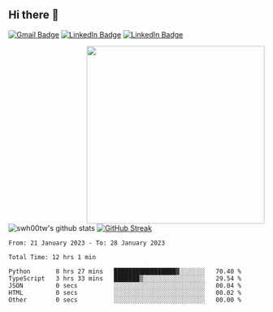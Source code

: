 
<h2> Hi there 👋 </h2>

[![Gmail Badge](https://img.shields.io/badge/-a6140000@gmail.com-c14438?style=flat-square&logo=Gmail&logoColor=white&link=mailto:a6140000@gmail.com)](mailto:a6140000@gmail.com)
[![LinkedIn Badge](https://img.shields.io/badge/-FrankHsu-blue?style=flat-square&logo=LinkedIn&logoColor=white&link=https://www.linkedin.com/in/%E6%9B%B8%E7%B6%AD-%E8%A8%B1-109621210/)](https://www.linkedin.com/in/%E6%9B%B8%E7%B6%AD-%E8%A8%B1-109621210/)
[![LinkedIn Badge](https://img.shields.io/badge/-Portfolio-purple?style=flat-square&logo=About.me&logoColor=white&link=https://swh00tw.vercel.app)](https://swh00tw.vercel.app)

<img align='right' src='https://user-images.githubusercontent.com/5713670/87202985-820dcb80-c2b6-11ea-9f56-7ec461c497c3.gif' width='350'>

<!-- <h3>I am Shu-Wei Hsu, aka Frank Hsu. A full-stack developer from Taiwan. 👨‍💻</h3> -->



![swh00tw's github stats](https://github-readme-stats.vercel.app/api?username=swh00tw&hide=["issues"]&show_icons=true)
[![GitHub Streak](http://github-readme-streak-stats.herokuapp.com?user=swh00tw)](https://github.com/swh00tw)

<!--START_SECTION:waka-->

```text
From: 21 January 2023 - To: 28 January 2023

Total Time: 12 hrs 1 min

Python       8 hrs 27 mins   █████████████████▓░░░░░░░   70.40 %
TypeScript   3 hrs 33 mins   ███████▒░░░░░░░░░░░░░░░░░   29.54 %
JSON         0 secs          ░░░░░░░░░░░░░░░░░░░░░░░░░   00.04 %
HTML         0 secs          ░░░░░░░░░░░░░░░░░░░░░░░░░   00.02 %
Other        0 secs          ░░░░░░░░░░░░░░░░░░░░░░░░░   00.00 %
```

<!--END_SECTION:waka-->

<!--
**swh00tw/swh00tw** is a ✨ _special_ ✨ repository because its `README.md` (this file) appears on your GitHub profile.

Here are some ideas to get you started:

- 🔭 I’m currently working on ...
- 🌱 I’m currently learning ...
- 👯 I’m looking to collaborate on ...
- 🤔 I’m looking for help with ...
- 💬 Ask me about ...
- 📫 How to reach me: ...
- 😄 Pronouns: ...
- ⚡ Fun fact: ...
-->
